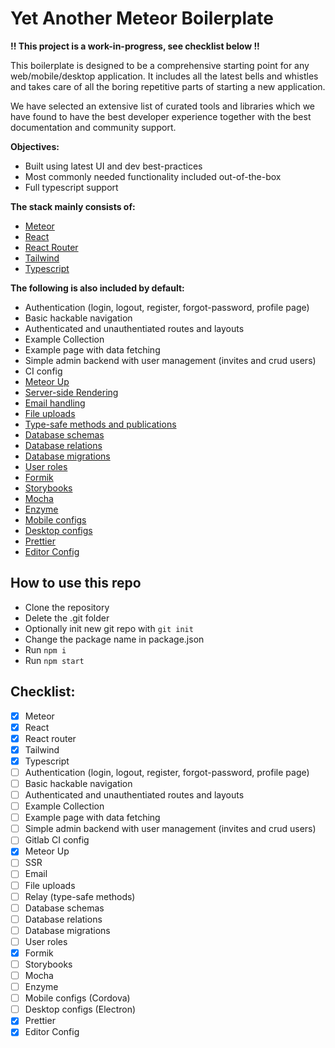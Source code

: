 # Yet Another Meteor Boilerplate

**!! This project is a work-in-progress, see checklist below !!**

This boilerplate is designed to be a comprehensive starting point for any web/mobile/desktop application. It includes all the latest bells and whistles and takes care of all the boring repetitive parts of starting a new application.

We have selected an extensive list of curated tools and libraries which we have found to have the best developer experience together with the best documentation and community support.

**Objectives:**
* Built using latest UI and dev best-practices
* Most commonly needed functionality included out-of-the-box
* Full typescript support

**The stack mainly consists of:**
* [Meteor](https://meteor.com/)
* [React](https://react.dev/)
* [React Router](https://reactrouter.com/en/main)
* [Tailwind](https://tailwindcss.com/)
* [Typescript](https://www.typescriptlang.org/)

**The following is also included by default:**
* Authentication (login, logout, register, forgot-password, profile page)
* Basic hackable navigation
* Authenticated and unauthentiated routes and layouts
* Example Collection
* Example page with data fetching
* Simple admin backend with user management (invites and crud users)
* CI config
* [Meteor Up](https://meteor-up.com/)
* [Server-side Rendering](https://docs.meteor.com/packages/server-render.html)
* [Email handling](https://docs.meteor.com/api/email.html)
* [File uploads](https://github.com/veliovgroup/Meteor-Files)
* [Type-safe methods and publications](https://github.com/zodern/meteor-relay)
* [Database schemas](https://github.com/Meteor-Community-Packages/meteor-collection2)
* [Database relations](https://github.com/cult-of-coders/grapher)
* [Database migrations](https://github.com/percolatestudio/meteor-migrations)
* [User roles](https://github.com/Meteor-Community-Packages/meteor-roles)
* [Formik](https://formik.org/)
* [Storybooks](https://storybook.js.org/)
* [Mocha](https://mochajs.org/)
* [Enzyme](https://enzymejs.github.io/enzyme/)
* [Mobile configs](https://guide.meteor.com/cordova)
* [Desktop configs](https://github.com/Meteor-Community-Packages/meteor-desktop)
* [Prettier](https://prettier.io/)
* [Editor Config](https://editorconfig.org/)


## How to use this repo

* Clone the repository
* Delete the .git folder
* Optionally init new git repo with `git init`
* Change the package name in package.json
* Run `npm i`
* Run `npm start`

## Checklist:
- [x] Meteor
- [x] React
- [x] React router
- [x] Tailwind
- [x] Typescript
- [ ] Authentication (login, logout, register, forgot-password, profile page)
- [ ] Basic hackable navigation
- [ ] Authenticated and unauthentiated routes and layouts
- [ ] Example Collection
- [ ] Example page with data fetching
- [ ] Simple admin backend with user management (invites and crud users)
- [ ] Gitlab CI config
- [x] Meteor Up
- [ ] SSR
- [ ] Email
- [ ] File uploads
- [ ] Relay (type-safe methods)
- [ ] Database schemas
- [ ] Database relations
- [ ] Database migrations
- [ ] User roles
- [x] Formik
- [ ] Storybooks
- [ ] Mocha
- [ ] Enzyme
- [ ] Mobile configs (Cordova)
- [ ] Desktop configs (Electron)
- [x] Prettier
- [x] Editor Config
